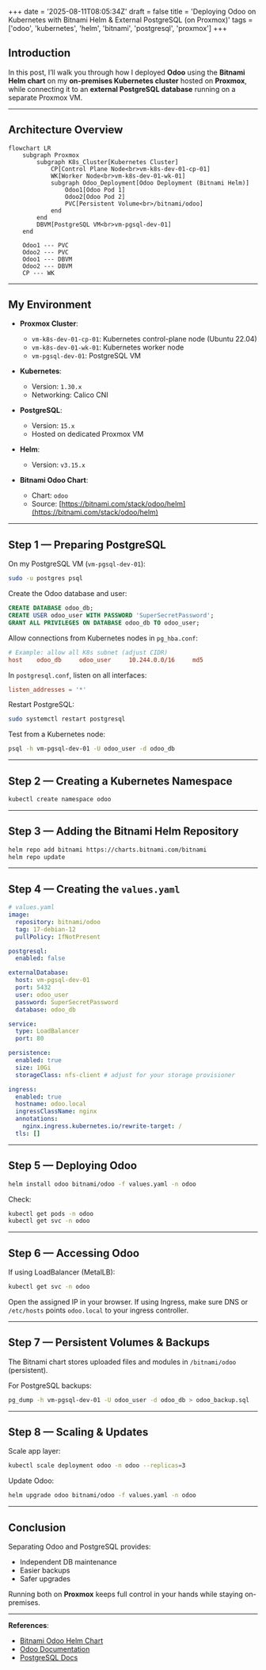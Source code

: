 +++
date = '2025-08-11T08:05:34Z'
draft = false
title = 'Deploying Odoo on Kubernetes with Bitnami Helm & External PostgreSQL (on Proxmox)'
tags = ['odoo', 'kubernetes', 'helm', 'bitnami', 'postgresql', 'proxmox']
+++

## Introduction

In this post, I’ll walk you through how I deployed **Odoo** using the **Bitnami Helm chart** on my **on-premises Kubernetes cluster** hosted on **Proxmox**, while connecting it to an **external PostgreSQL database** running on a separate Proxmox VM.  

---

## Architecture Overview

```mermaid
flowchart LR
    subgraph Proxmox
        subgraph K8s_Cluster[Kubernetes Cluster]
            CP[Control Plane Node<br>vm-k8s-dev-01-cp-01]
            WK[Worker Node<br>vm-k8s-dev-01-wk-01]
            subgraph Odoo_Deployment[Odoo Deployment (Bitnami Helm)]
                Odoo1[Odoo Pod 1]
                Odoo2[Odoo Pod 2]
                PVC[Persistent Volume<br>/bitnami/odoo]
            end
        end
        DBVM[PostgreSQL VM<br>vm-pgsql-dev-01]
    end

    Odoo1 --- PVC
    Odoo2 --- PVC
    Odoo1 --- DBVM
    Odoo2 --- DBVM
    CP --- WK
````

---

## My Environment

* **Proxmox Cluster**:

  * `vm-k8s-dev-01-cp-01`: Kubernetes control-plane node (Ubuntu 22.04)
  * `vm-k8s-dev-01-wk-01`: Kubernetes worker node
  * `vm-pgsql-dev-01`: PostgreSQL VM
* **Kubernetes**:

  * Version: `1.30.x`
  * Networking: Calico CNI
* **PostgreSQL**:

  * Version: `15.x`
  * Hosted on dedicated Proxmox VM
* **Helm**:

  * Version: `v3.15.x`
* **Bitnami Odoo Chart**:

  * Chart: `odoo`
  * Source: [https://bitnami.com/stack/odoo/helm](https://bitnami.com/stack/odoo/helm)

---

## Step 1 — Preparing PostgreSQL

On my PostgreSQL VM (`vm-pgsql-dev-01`):

```bash
sudo -u postgres psql
```

Create the Odoo database and user:

```sql
CREATE DATABASE odoo_db;
CREATE USER odoo_user WITH PASSWORD 'SuperSecretPassword';
GRANT ALL PRIVILEGES ON DATABASE odoo_db TO odoo_user;
```

Allow connections from Kubernetes nodes in `pg_hba.conf`:

```conf
# Example: allow all K8s subnet (adjust CIDR)
host    odoo_db     odoo_user     10.244.0.0/16     md5
```

In `postgresql.conf`, listen on all interfaces:

```conf
listen_addresses = '*'
```

Restart PostgreSQL:

```bash
sudo systemctl restart postgresql
```

Test from a Kubernetes node:

```bash
psql -h vm-pgsql-dev-01 -U odoo_user -d odoo_db
```

---

## Step 2 — Creating a Kubernetes Namespace

```bash
kubectl create namespace odoo
```

---

## Step 3 — Adding the Bitnami Helm Repository

```bash
helm repo add bitnami https://charts.bitnami.com/bitnami
helm repo update
```

---

## Step 4 — Creating the `values.yaml`

```yaml
# values.yaml
image:
  repository: bitnami/odoo
  tag: 17-debian-12
  pullPolicy: IfNotPresent

postgresql:
  enabled: false

externalDatabase:
  host: vm-pgsql-dev-01
  port: 5432
  user: odoo_user
  password: SuperSecretPassword
  database: odoo_db

service:
  type: LoadBalancer
  port: 80

persistence:
  enabled: true
  size: 10Gi
  storageClass: nfs-client # adjust for your storage provisioner

ingress:
  enabled: true
  hostname: odoo.local
  ingressClassName: nginx
  annotations:
    nginx.ingress.kubernetes.io/rewrite-target: /
  tls: []
```

---

## Step 5 — Deploying Odoo

```bash
helm install odoo bitnami/odoo -f values.yaml -n odoo
```

Check:

```bash
kubectl get pods -n odoo
kubectl get svc -n odoo
```

---

## Step 6 — Accessing Odoo

If using LoadBalancer (MetalLB):

```bash
kubectl get svc -n odoo
```

Open the assigned IP in your browser.
If using Ingress, make sure DNS or `/etc/hosts` points `odoo.local` to your ingress controller.

---

## Step 7 — Persistent Volumes & Backups

The Bitnami chart stores uploaded files and modules in `/bitnami/odoo` (persistent).

For PostgreSQL backups:

```bash
pg_dump -h vm-pgsql-dev-01 -U odoo_user -d odoo_db > odoo_backup.sql
```

---

## Step 8 — Scaling & Updates

Scale app layer:

```bash
kubectl scale deployment odoo -n odoo --replicas=3
```

Update Odoo:

```bash
helm upgrade odoo bitnami/odoo -f values.yaml -n odoo
```

---

## Conclusion

Separating Odoo and PostgreSQL provides:

* Independent DB maintenance
* Easier backups
* Safer upgrades

Running both on **Proxmox** keeps full control in your hands while staying on-premises.

---

**References**:

* [Bitnami Odoo Helm Chart](https://github.com/bitnami/charts/tree/main/bitnami/odoo)
* [Odoo Documentation](https://www.odoo.com/documentation)
* [PostgreSQL Docs](https://www.postgresql.org/docs/)


